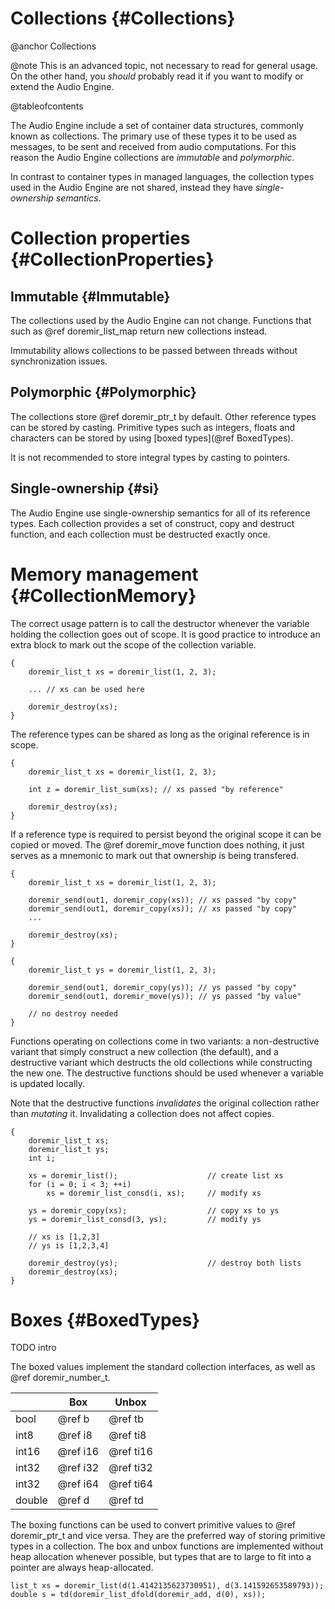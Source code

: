 
# Collections {#Collections}

@anchor Collections

@note
    This is an advanced topic, not necessary to read for general usage. On the other hand, you *should* probably read
    it if you want to modify or extend the Audio Engine.

@tableofcontents

The Audio Engine include a set of container data structures, commonly known as collections. The
primary use of these types it to be used as messages, to be sent and received from audio
computations. For this reason the Audio Engine collections are *immutable* and *polymorphic*.

In contrast to container types in managed languages, the collection types used in the Audio Engine
are not shared, instead they have *single-ownership semantics*.

# Collection properties {#CollectionProperties}

## Immutable {#Immutable}

The collections used by the Audio Engine can not change. Functions that such as @ref
doremir_list_map return new collections instead.

Immutability allows collections to be passed between threads without synchronization issues.

## Polymorphic {#Polymorphic}

The collections store @ref doremir_ptr_t by default. Other reference types can be stored by casting.
Primitive types such as integers, floats and characters can be stored by using 
[boxed types](@ref BoxedTypes). 

It is not recommended to store integral types by casting to pointers.


## Single-ownership {#si}

The Audio Engine use single-ownership semantics for all of its reference types. Each collection
provides a set of construct, copy and destruct function, and each collection must be destructed
exactly once. 

# Memory management {#CollectionMemory}

The correct usage pattern is to call the destructor whenever the variable holding the
collection goes out of scope. It is good practice to introduce an extra block to mark out the scope
of the collection variable.

~~~~
{
    doremir_list_t xs = doremir_list(1, 2, 3);

    ... // xs can be used here

    doremir_destroy(xs);
}
~~~~

The reference types can be shared as long as the original reference is in scope.

~~~~
{
    doremir_list_t xs = doremir_list(1, 2, 3);

    int z = doremir_list_sum(xs); // xs passed "by reference"

    doremir_destroy(xs);
}
~~~~

If a reference type is required to persist beyond the original scope it can be copied or moved. The
@ref doremir_move function does nothing, it just serves as a mnemonic to mark out that ownership is
being transfered.

~~~~
{
    doremir_list_t xs = doremir_list(1, 2, 3);

    doremir_send(out1, doremir_copy(xs)); // xs passed "by copy"
    doremir_send(out1, doremir_copy(xs)); // xs passed "by copy"
    ...

    doremir_destroy(xs);
}

{
    doremir_list_t ys = doremir_list(1, 2, 3);

    doremir_send(out1, doremir_copy(ys)); // ys passed "by copy"
    doremir_send(out1, doremir_move(ys)); // ys passed "by value"

    // no destroy needed
}
~~~~


Functions operating on collections come in two variants: a non-destructive variant that simply
construct a new collection (the default), and a destructive variant which destructs the old
collections while constructing the new one. The destructive functions should be used whenever a
variable is updated locally.

Note that the destructive functions *invalidates* the original collection rather than *mutating*
it. Invalidating a collection does not affect copies.

~~~~
{
    doremir_list_t xs;
    doremir_list_t ys;
    int i;

    xs = doremir_list();                    // create list xs
    for (i = 0; i < 3; ++i)
        xs = doremir_list_consd(i, xs);     // modify xs

    ys = doremir_copy(xs);                  // copy xs to ys
    ys = doremir_list_consd(3, ys);         // modify ys

    // xs is [1,2,3]
    // ys is [1,2,3,4]

    doremir_destroy(ys);                    // destroy both lists
    doremir_destroy(xs);
}
~~~~


# Boxes {#BoxedTypes}

TODO intro

The boxed values implement the standard collection interfaces, as well as @ref doremir_number_t.

|        | Box            | Unbox         
|--------|----------------| -------------------
| bool   | @ref b         | @ref tb        
| int8   | @ref i8        | @ref ti8       
| int16  | @ref i16       | @ref ti16      
| int32  | @ref i32       | @ref ti32      
| int32  | @ref i64       | @ref ti64      
| double | @ref d         | @ref td        

The boxing functions can be used to convert primitive values to @ref doremir_ptr_t and vice versa. 
They are the preferred way of storing primitive types in a collection. The box and unbox functions
are implemented without heap allocation whenever possible, but types that are to large to fit into a 
pointer are always heap-allocated.

                                        
~~~~
list_t xs = doremir_list(d(1.4142135623730951), d(3.141592653589793));    
double s = td(doremir_list_dfold(doremir_add, d(0), xs));
~~~~



